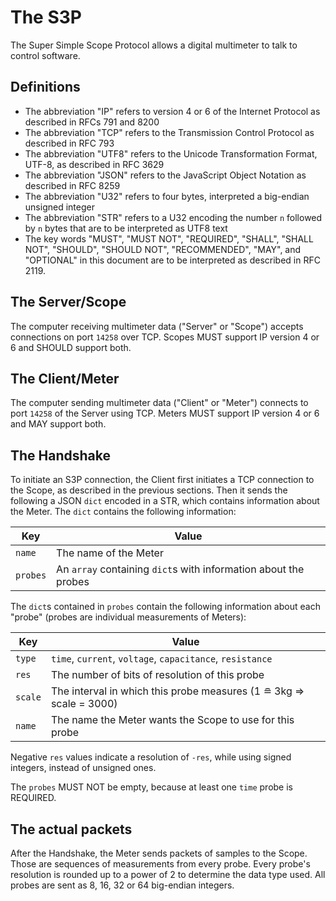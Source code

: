 # The S3P
The Super Simple Scope Protocol allows a digital multimeter to talk to
control software.

## Definitions
* The abbreviation "IP" refers to version 4 or 6 of the Internet Protocol as
described in RFCs 791 and 8200
* The abbreviation "TCP" refers to the Transmission Control Protocol as
described in RFC 793
* The abbreviation "UTF8" refers to the Unicode Transformation Format, UTF-8, as
described in RFC 3629
* The abbreviation "JSON" refers to the JavaScript Object Notation as
described in RFC 8259
* The abbreviation "U32" refers to four bytes, interpreted a big-endian unsigned
integer
* The abbreviation "STR" refers to a U32 encoding the number `n` followed by
`n` bytes that are to be interpreted as UTF8 text
* The key words "MUST", "MUST NOT", "REQUIRED", "SHALL", "SHALL NOT", "SHOULD",
"SHOULD NOT", "RECOMMENDED",  "MAY", and "OPTIONAL" in this document are to be
interpreted as described in RFC 2119.

## The Server/Scope
The computer receiving multimeter data ("Server" or "Scope") accepts connections
on port `14258` over TCP. Scopes MUST support IP version 4 or 6 and SHOULD
support both.

## The Client/Meter
The computer sending multimeter data ("Client" or "Meter") connects to port
`14258` of the Server using TCP. Meters MUST support IP version 4 or 6 and MAY
support both.

## The Handshake
To initiate an S3P connection, the Client first initiates a TCP connection to the
Scope, as described in the previous sections. Then it sends the following
a JSON `dict` encoded in a STR, which contains information about the Meter.
The `dict` contains the following information:

| Key      | Value                                                           |
|----------|-----------------------------------------------------------------|
| `name`   | The name of the Meter                                           |
| `probes` | An `array` containing `dict`s with information about the probes |

The `dict`s contained in `probes` contain the following information about each
"probe" (probes are individual measurements of Meters):

| Key     | Value                                                              |
|---------|--------------------------------------------------------------------|
| `type`  | `time`, `current`, `voltage`, `capacitance`, `resistance`          |
| `res`   | The number of bits of resolution of this probe                     |
| `scale` | The interval in which this probe measures (1 ≘ 3kg ⇒ scale = 3000) |
| `name`  | The name the Meter wants the Scope to use for this probe           |

Negative `res` values indicate a resolution of `-res`, while using signed
integers, instead of unsigned ones.

The `probes` MUST NOT be empty, because at least one `time` probe is REQUIRED.

## The actual packets

After the Handshake, the Meter sends packets of samples to the Scope. Those are
sequences of measurements from every probe. Every probe's resolution is rounded
up to a power of 2 to determine the data type used. All probes are sent as
8, 16, 32 or 64 big-endian integers.
